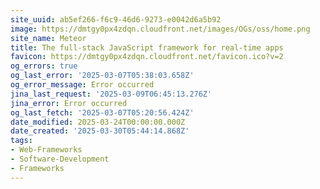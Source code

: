 ```yaml
---
site_uuid: ab5ef266-f6c9-46d6-9273-e0042d6a5b92
image: https://dmtgy0px4zdqn.cloudfront.net/images/OGs/oss/home.png
site_name: Meteor
title: The full-stack JavaScript framework for real-time apps
favicon: https://dmtgy0px4zdqn.cloudfront.net/favicon.ico?v=2
og_errors: true
og_last_error: '2025-03-07T05:38:03.658Z'
og_error_message: Error occurred
jina_last_request: '2025-03-09T06:45:13.276Z'
jina_error: Error occurred
og_last_fetch: '2025-03-07T05:20:56.424Z'
date_modified: 2025-03-24T00:00:00.000Z
date_created: '2025-03-30T05:44:14.868Z'
tags:
- Web-Frameworks
- Software-Development
- Frameworks
---
```











